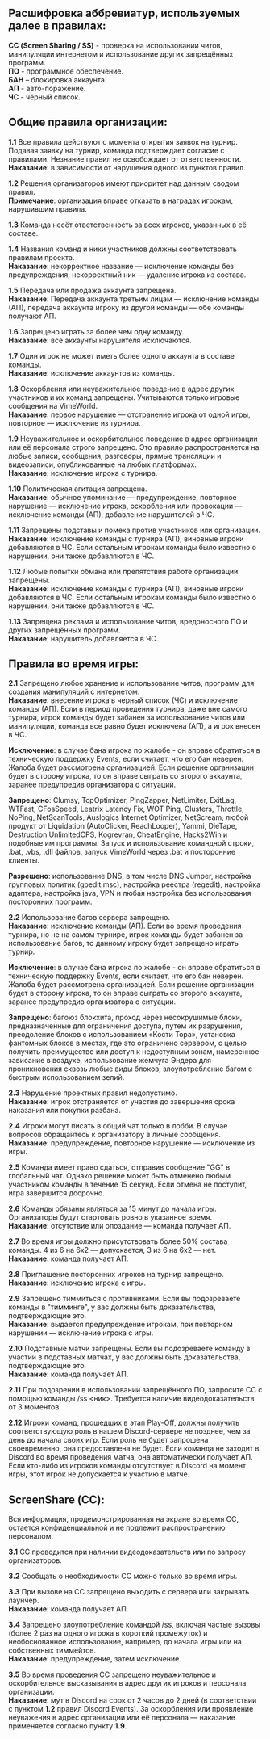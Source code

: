 ## Расшифровка аббревиатур, используемых далее в правилах:

**СС (Screen Sharing / SS)** - проверка на использовании читов, манипуляции интернетом и использование других запрещённых программ.  
**ПО** - программное обеспечение.  
**БАН** – блокировка аккаунта.  
**АП** - авто-поражение.  
**ЧС** - чёрный список.  

## Общие правила организации:

**1.1** Все правила действуют с момента открытия заявок на турнир. Подавая заявку на турнир, команда подтверждает согласие с правилами. Незнание правил не освобождает от ответственности.  
**Наказание**: в зависимости от нарушения одного из пунктов правил. 

**1.2** Решения организаторов имеют приоритет над данным сводом правил.  
**Примечание**: организация вправе отказать в наградах игрокам, нарушившим правила. 

**1.3** Команда несёт ответственность за всех игроков, указанных в её составе.   

**1.4** Названия команд и ники участников должны соответствовать правилам проекта.    
**Наказание**: некорректное название — исключение команды без предупреждения, некорректный ник — удаление игрока из состава. 

**1.5** Передача или продажа аккаунта запрещена.      
**Наказание**: Передача аккаунта третьим лицам — исключение команды (АП), передача аккаунта игроку из другой команды — обе команды получают АП. 

**1.6** Запрещено играть за более чем одну команду.          
**Наказание**: все аккаунты нарушителя исключаются.

**1.7** Один игрок не может иметь более одного аккаунта в составе команды.   
**Наказание**: исключение аккаунтов из команды.

**1.8** Оскорбления или неуважительное поведение в адрес других участников и их команд запрещены. Учитываются только игровые сообщения на VimeWorld.  
**Наказание**: первое нарушение — отстранение игрока от одной игры, повторное — исключение из турнира.  

**1.9** Неуважительное и оскорбительное поведение в адрес организации или её персонала строго запрещено. Это правило распространяется на любые записи, сообщения, разговоры, прямые трансляции и видеозаписи, опубликованные на любых платформах.  
**Наказание**: исключение игрока с турнира.

**1.10** Политическая агитация запрещена.  
**Наказание**: обычное упоминание — предупреждение, повторное нарушение — исключение игрока, оскорбления или провокации — исключение команды (АП), добавление нарушителей в ЧС.

**1.11** Запрещены подставы и помеха против участников или организации.    
**Наказание**: исключение команды с турнира (АП), виновные игроки добавляются в ЧС. Если остальным игрокам команды было известно о нарушении, они также добавляются в ЧС.

**1.12** Любые попытки обмана или препятствия работе организации запрещены.    
**Наказание**: исключение команды с турнира (АП), виновные игроки добавляются в ЧС. Если остальным игрокам команды было известно о нарушении, они также добавляются в ЧС.

**1.13** Запрещена реклама и использование читов, вредоносного ПО и других запрещённых программ.    
**Наказание**: нарушитель добавляется в ЧС.  

## Правила во время игры:

**2.1** Запрещено любое хранение и использование читов, программ для создания манипуляций с интернетом.  
**Наказание**: внесение игрока в черный список (ЧС) и исключение команды (АП). Если в период проведения турнира, даже вне самого турнира, игрок команды будет забанен за использование читов или манипуляции, команда все равно будет исключена (АП), а игрок внесен в ЧС.  

**Исключение**: в случае бана игрока по жалобе - он вправе обратиться в техническую поддержку Events, если считает, что его бан неверен. Жалоба будет рассмотрена организацией. Если решение организации будет в сторону игрока, то он вправе сыграть со второго аккаунта, заранее предупредив организатора о ситуации.  

**Запрещено**:
Clumsy, TcpOptimizer, PingZapper, NetLimiter, ExitLag, WTFast, CFosSpeed, Leatrix Latency Fix, WOT Ping, Clusters, Throttle, NoPing, NetScanTools, Auslogics Internet Optimizer, NetScream, любой продукт от Liquidation (AutoClicker, ReachLooper), Yammi, DieTape, Destruction UnlimitedCPS, Kogrevran, CheatEngine, Hacks2Win и подобные им программы. Запуск и использование командной строки, .bat, .vbs, .dll файлов, запуск VimeWorld через .bat и посторонние клиенты. 

**Разрешено**:
использование DNS, в том числе DNS Jumper, настройка групповых политик (gpedit.msc), настройка реестра (regedit), настройка адаптера, настройка java, VPN и любая настройка без использования посторонних программ.

**2.2** Использование багов сервера запрещено.  
**Наказание**: исключение команды (АП). Если во время проведения турнира, но не на самом турнире, игрок команды будет забанен за использование багов, то данному игроку будет запрещено играть турнир.

**Исключение**: в случае бана игрока по жалобе - он вправе обратиться в техническую поддержку Events, если считает, что его бан неверен. Жалоба будет рассмотрена организацией. Если решение организации будет в сторону игрока, то он вправе сыграть со второго аккаунта, заранее предупредив организатора о ситуации. 

**Запрещено**: багоюз блокхита, проход через несокрушимые блоки, предназначенные для ограничения доступа, путем их разрушения, преодоление блоков с использованием «Кости Тора», установка фантомных блоков в местах, где это ограничено сервером, с целью получить преимущество или доступ к недоступным зонам, намеренное зависание в воздухе, использование жемчуга Эндера для проникновения сквозь любые виды блоков, злоупотребление багом с быстрым использованием зелий.

**2.3** Нарушение проектных правил недопустимо.  
**Наказание**: игрок отстраняется от участия до завершения срока наказания или покупки разбана.

**2.4** Игроки могут писать в общий чат только в лобби. В случае вопросов обращайтесь к организатору в личные сообщения. 
**Наказание**: предупреждение, повторное нарушение — исключение из игры.

**2.5** Команда имеет право сдаться, отправив сообщение "GG" в глобальный чат. Однако решение может быть отменено любым участником команды в течение 15 секунд. Если отмена не поступит, игра завершится досрочно.

**2.6** Команды обязаны являться за 15 минут до начала игры. Организаторы будут стартовать ровно в указанное время.   
**Наказание**: отсутствие или опоздание — команда получает АП.

**2.7** Во время игры должно присутствовать более 50% состава команды. 4 из 6 на 6x2 — допускается, 3 из 6 на 6x2 — нет.  
**Наказание**: команда получает АП.

**2.8** Приглашение посторонних игроков на турнир запрещено. 
**Наказание**: исключение игрока с игры.

**2.9** Запрещено тиммиться с противниками. Если вы подозреваете команды в "тимминге", у вас должны быть доказательства, подтверждающие это.  
**Наказание**: выдается предупреждение игрокам, при повторном нарушении — исключение игрока с игры.

**2.10** Подставные матчи запрещены. Если вы подозреваете команду в участии в подставных матчах, у вас должны быть доказательства, подтверждающие это.  
**Наказание**: команда получает АП.

**2.11** При подозрении в использовании запрещённого ПО, запросите СС с помощью команды /ss <ник>. Требуется наличие видеодоказательств от 3 моментов.

**2.12** Игроки команд, прошедших в этап Play-Off, должны получить соответствующую роль в нашем Discord-сервере не позднее, чем за день до начала своих игр. Если роль не будет запрошена своевременно, она предоставлена не будет. Если команда не заходит в Discord во время проведения матча, она автоматически получает АП. Если кто-либо из игроков команды отсутствует в Discord на момент игры, этот игрок не допускается к участию в матче.

## ScreenShare (СС):

Вся информация, продемонстрированная на экране во время СС, остается конфиденциальной и не подлежит распространению персоналом.

**3.1** СС проводится при наличии видеодоказательств или по запросу организаторов.

**3.2** Сообщать о необходимости СС можно только во время игры.

**3.3**  При вызове на СС запрещено выходить с сервера или закрывать лаунчер.  
**Наказание**: команда получает АП.

**3.4** Запрещено злоупотребление командой /ss, включая частые вызовы (более 2 раз на одного игрока в короткий промежуток) и необоснованное использование, например, до начала игры или на собственных тиммейтов.  
**Наказание**: предупреждение, затем исключение.

**3.5** Во время проведения СС запрещено неуважительное и оскорбительное высказывания в адрес других игроков и персонала организации.   
**Наказание**: мут в Discord на срок от 2 часов до 2 дней (в соответствии с пунктом **1.2** правил Discord Events). За оскорбления или проявление неуважения в адрес организации или её персонала — наказание применяется согласно пункту **1.9**.
